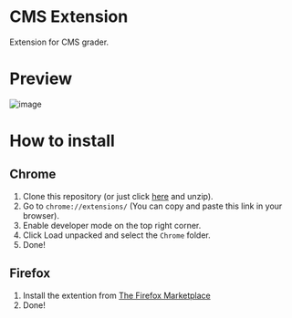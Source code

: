 # CMS Extension

Extension for CMS grader.

# Preview

![image](https://github.com/user-attachments/assets/bfa0f0a8-f303-4cc8-b3c1-8487e14935e3)

# How to install
## Chrome
1. Clone this repository (or just click [here](https://github.com/ttamx/cms-extension/archive/refs/heads/main.zip) and unzip).
2. Go to `chrome://extensions/` (You can copy and paste this link in your browser).
3. Enable developer mode on the top right corner.
4. Click Load unpacked and select the `Chrome` folder.
5. Done!
## Firefox
1. Install the extention from [The Firefox Marketplace](https://addons.mozilla.org/en-US/firefox/addon/cms-extension/)
2. Done!
> 
